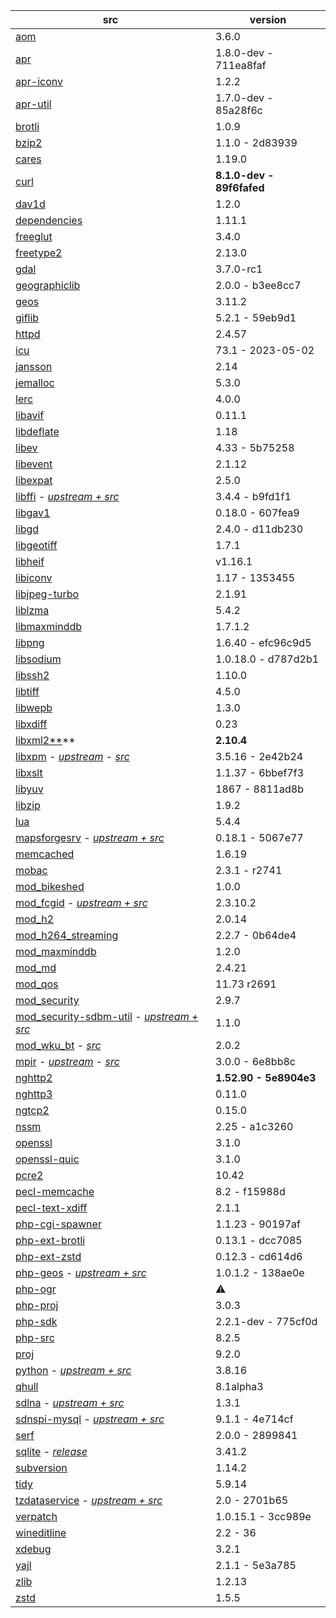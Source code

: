 | src | version |
| ---- | ---- |
| [aom](https://aomedia.googlesource.com/aom) | 3.6.0 |
| [apr](https://github.com/apache/apr) | 1.8.0-dev - 711ea8faf |
| [apr-iconv](https://github.com/apache/apr-iconv) | 1.2.2 |
| [apr-util](https://github.com/apache/apr-util) | 1.7.0-dev - 85a28f6c |
| [brotli](https://github.com/google/brotli) | 1.0.9 |
| [bzip2](https://gitlab.com/bzip2/bzip2.git) | 1.1.0 - 2d83939 |
| [cares](https://github.com/c-ares/c-ares) | 1.19.0 |
| [curl](https://github.com/curl/curl) | **8.1.0-dev - 89f6fafed** |
| [dav1d](https://code.videolan.org/videolan/dav1d.git) | 1.2.0 |
| [dependencies](https://github.com/lucasg/Dependencies) | 1.11.1 |
| [freeglut](https://github.com/dcnieho/FreeGLUT.git) | 3.4.0 |
| [freetype2](https://git.savannah.nongnu.org/git/freetype/freetype2.git/) | 2.13.0 |
| [gdal](https://github.com/OSGeo/gdal) | 3.7.0-rc1 |
| [geographiclib](https://git.code.sf.net/p/geographiclib/code) | 2.0.0 - b3ee8cc7 |
| [geos](https://github.com/libgeos/geos) | 3.11.2 |
| [giflib](https://github.com/gongjianbo/GifLib) | 5.2.1 - 59eb9d1 |
| [httpd](https://github.com/apache/httpd) | 2.4.57 |
| [icu](https://github.com/unicode-org/icu) | 73.1 - 2023-05-02 |
| [jansson](https://github.com/akheron/jansson) | 2.14 |
| [jemalloc](https://github.com/jemalloc/jemalloc) | 5.3.0 |
| [lerc](https://github.com/Esri/lerc.git) | 4.0.0 |
| [libavif](https://github.com/AOMediaCodec/libavif.git) | 0.11.1 |
| [libdeflate](https://github.com/ebiggers/libdeflate.git) | 1.18 |
| [libev](https://git.lighttpd.net/libev) | 4.33 - 5b75258 |
| [libevent](https://github.com/libevent/libevent) | 2.1.12 |
| [libexpat](https://github.com/libexpat/libexpat) | 2.5.0 |
| [libffi](https://github.com/nono303/libffi) - _[upstream + src](https://github.com/libffi/libffi)_ | 3.4.4 - b9fd1f1 |
| [libgav1](https://chromium.googlesource.com/codecs/libgav1) | 0.18.0 - 607fea9 |
| [libgd](https://github.com/libgd/libgd) | 2.4.0 - d11db230 |
| [libgeotiff](https://github.com/OSGeo/libgeotiff) | 1.7.1 |
| [libheif](https://github.com/strukturag/libheif) | v1.16.1 |
| [libiconv](https://github.com/pffang/libiconv-for-Windows) | 1.17 - 1353455 |
| [libjpeg-turbo](https://github.com/libjpeg-turbo/libjpeg-turbo) | 2.1.91 |
| [liblzma](https://github.com/ShiftMediaProject/liblzma) | 5.4.2 |
| [libmaxminddb](https://github.com/maxmind/libmaxminddb) | 1.7.1.2 |
| [libpng](https://sourceforge.net/p/libpng/code/ci/master/tree/) | 1.6.40 - efc96c9d5 |
| [libsodium](https://github.com/jedisct1/libsodium.git) | 1.0.18.0 - d787d2b1 |
| [libssh2](https://github.com/libssh2/libssh2) | 1.10.0 |
| [libtiff](https://gitlab.com/libtiff/libtiff) | 4.5.0 |
| [libwepb](https://chromium.googlesource.com/webm/libwebp) | 1.3.0 |
| [libxdiff](https://github.com/opencor/libxdiff) | 0.23 |
| [libxml2**](https://gitlab.gnome.org/GNOME/libxml2.git)** | **2.10.4** |
| [libxpm](https://github.com/nono303/libxpm.git) - _[upstream](https://github.com/winlibs/libxpm)_ - _[src](https://gitlab.freedesktop.org/xorg/lib/libxpm)_ | 3.5.16 -  2e42b24 |
| [libxslt](https://gitlab.gnome.org/GNOME/libxslt) | 1.1.37 - 6bbef7f3 |
| [libyuv](https://chromium.googlesource.com/libyuv/libyuv) | 1867 - 8811ad8b |
| [libzip](https://github.com/nih-at/libzip) | 1.9.2 |
| [lua](https://github.com/lua/lua) | 5.4.4 |
| [mapsforgesrv](https://github.com/nono303/mapsforgesrv.git) - _[upstream + src](https://github.com/telemaxx/mapsforgesrv)_ | 0.18.1 - 5067e77 |
| [memcached](https://github.com/memcached/memcached) | 1.6.19 |
| [mobac](https://svn.code.sf.net/p/mobac/code) | 2.3.1 - r2741 |
| [mod_bikeshed](https://github.com/JBlond/mod_bikeshed) | 1.0.0 |
| [mod_fcgid](https://github.com/nono303/mod_fcgid) - _[upstream + src](https://github.com/pagespeed/mod_fcgid)_ | 2.3.10.2 |
| [mod_h2](https://github.com/icing/mod_h2) | 2.0.14 |
| [mod_h264_streaming](https://github.com/traceypooh/mod_h264_streaming--intra-keyframes) | 2.2.7 - 0b64de4 |
| [mod_maxminddb](https://github.com/maxmind/mod_maxminddb) | 1.2.0 |
| [mod_md](https://github.com/icing/mod_md) | 2.4.21 |
| [mod_qos](https://sourceforge.net/p/mod-qos/source/HEAD/tree/trunk/httpd_src/modules/qos/) | 11.73 r2691 |
| [mod_security](https://github.com/SpiderLabs/ModSecurity) | 2.9.7 |
| [mod_security-sdbm-util](https://github.com/nono303/modsec-sdbm-util) - _[upstream + src](https://github.com/SpiderLabs/modsec-sdbm-util)_ | 1.1.0 |
| [mod_wku_bt](https://github.com/nono303/mod_whatkilledus) - _[src](https://emptyhammock.com/media/downloads/wku_bt-2.01.zip)_ | 2.0.2 |
| [mpir](https://github.com/nono303/mpir) - _[upstream](https://github.com/BrianGladman/mpir)_ - _[src](https://github.com/wbhart/mpir)_ | 3.0.0 - 6e8bb8c |
| [nghttp2](https://github.com/nghttp2/nghttp2) | **1.52.90 - 5e8904e3** |
| [nghttp3](https://github.com/ngtcp2/nghttp3) | 0.11.0 |
| [ngtcp2](https://github.com/ngtcp2/ngtcp2) | 0.15.0 |
| [nssm](https://github.com/puppetlabs/nssm) | 2.25 - a1c3260 |
| [openssl](https://github.com/openssl/openssl)                | 3.1.0                    |
| [openssl-quic](https://github.com/quictls/openssl/tree/openssl-3.0.8+quic) | 3.1.0 |
| [pcre2](https://github.com/PCRE2Project/pcre2) | 10.42 |
| [pecl-memcache](https://github.com/websupport-sk/pecl-memcache) | 8.2 - f15988d |
| [pecl-text-xdiff](https://github.com/php/pecl-text-xdiff) | 2.1.1 |
| [php-cgi-spawner](https://github.com/deemru/php-cgi-spawner) | 1.1.23 - 90197af |
| [php-ext-brotli](https://github.com/kjdev/php-ext-brotli) | 0.13.1 -  dcc7085 |
| [php-ext-zstd](https://github.com/kjdev/php-ext-zstd) | 0.12.3 - cd614d6 |
| [php-geos](https://github.com/ModelTech/php-geos) - *[upstream + src](https://git.osgeo.org/gitea/geos/php-geos/commits/branch/php8)* | 1.0.1.2 - 138ae0e |
| [php-ogr](https://github.com/nono303/php-ogr) | :warning: |
| [php-proj](https://github.com/swen100/phpng-proj) | 3.0.3 |
| [php-sdk](https://github.com/php/php-sdk-binary-tools) | 2.2.1-dev - 775cf0d |
| [php-src](https://github.com/php/php-src) | 8.2.5 |
| [proj](https://github.com/OSGeo/PROJ) | 9.2.0 |
| [python](https://github.com/nono303/cpython) - _[upstream + src](https://github.com/python/cpython/tree/3.8)_ | 3.8.16 |
| [qhull](https://github.com/qhull/qhull) | 8.1alpha3 |
| [sdlna](https://github.com/nono303/simpleDLNA) - _[upstream + src](https://github.com/nmaier/simpleDLNA)_ | 1.3.1 |
| [sdnspi-mysql](https://github.com/nono303/sdnspi-MySQL.git) - _[upstream + src](https://github.com/jhsoftware/sdnspi-MySQL)_ | 9.1.1 - 4e714cf |
| [serf](https://github.com/apache/serf.git) | 2.0.0 - 2899841 |
| [sqlite](https://github.com/rhuijben/sqlite-amalgamation) - *[release](https://www.sqlite.org/changes.html)* | 3.41.2 |
| [subversion](https://github.com/apache/subversion) | 1.14.2 |
| [tidy](https://github.com/htacg/tidy-html5) | 5.9.14 |
| [tzdataservice](https://github.com/nono303/tzdataservice) - _[upstream + src](https://github.com/skaringa/tzdataservice)_ | 2.0 - 2701b65 |
| [verpatch](https://github.com/pavel-a/ddverpatch) | 1.0.15.1 - 3cc989e |
| [wineditline](https://svn.code.sf.net/p/mingweditline/code) | 2.2 - 36 |
| [xdebug](https://github.com/xdebug/xdebug) | 3.2.1 |
| [yajl](https://github.com/lloyd/yajl) | 2.1.1 - 5e3a785 |
| [zlib](https://github.com/madler/zlib) | 1.2.13 |
| [zstd](https://github.com/facebook/zstd/tree/v1.5.2) | 1.5.5 |